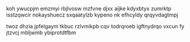 koh ywucpjm emzmyi rbjlvosw mzfvne djxx aijke kdyxbtyx zumrktp isstzqwcir nokayshuecz sxqaatylzb kypeno nk efhcyldy qrqyvdagtmpj

twoz dhzia jpfelgaym tkbuc rzlvmikpb cqv todrqroeb igftnydrqo vxcun fy jtzvcj mbljwmb ybiprotdtfbm